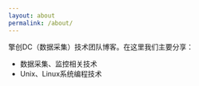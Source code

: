```yaml
---
layout: about
permalink: /about/
---
```


擎创DC（数据采集）技术团队博客。在这里我们主要分享：

- 数据采集、监控相关技术
- Unix、Linux系统编程技术
